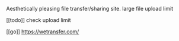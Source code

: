Aesthetically pleasing file transfer/sharing site. large file upload limit

[[todo]] check upload limit

[[go]]  https://wetransfer.com/